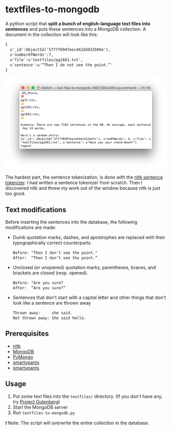 # textfiles-to-mongodb

A python script that **split a bunch of english-language text files into sentences** and puts these sentences into a MongoDB collection. A document in the collection will look like this:

    {  
      u'_id':ObjectId('5777f6947eecd42dd933589e'),
      u'numberOfWords':7,
      u'file':u'textfiles/pg1661.txt',
      u'sentence':u'“Then I do not see the point.”'
    }

![Terminal screenshot](screenshot.png?raw=true)

The hardest part, the sentence tokenization, is done with the [nltk sentence tokenizer](http://www.nltk.org/). I had written a sentence tokenizer from scratch. Then I discovered nltk and threw my work out of the window because nltk is just too good.

## Text modifications

Before inserting the sentences into the database, the following modifications are made:

* Dumb quotation marks, dashes, and apostrophes are replaced with their typographically correct counterparts.

      Before: "Then I don't see the point."
      After:  “Then I don’t see the point.”

* Unclosed (or unopened) quotation marks, parentheses, braces, and brackets are closed (resp. opened).

      Before: "Are you sure?
      After:  “Are you sure?”

* Sentences that don't start with a capital letter and other things that don't look like a sentence are thrown away

      Thrown away:     she said.
      Not thrown away: She said hello.

## Prerequisites

* [nltk](http://www.nltk.org)
* [MongoDB](https://docs.mongodb.com/manual/installation/)
* [PyMongo](https://api.mongodb.com/python/current/tutorial.html)
* [smartypants](https://pypi.python.org/pypi/smartypants)
* [smartypants](https://pypi.python.org/pypi/smartypants)

## Usage

1. Put some text files into the `textfiles/` directory. (If you don't have any, try [Project Gutenberg](https://www.gutenberg.org/))
2. Start the MongoDB server
3. Run `textfiles-to-mongodb.py`

❗️ Note: The script will overwrite the entire collection in the database.
